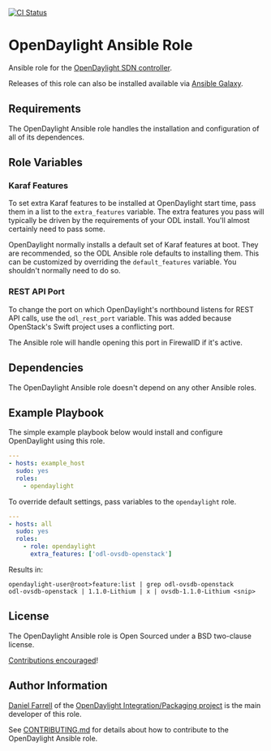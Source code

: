 [![CI Status][7]][6]

# OpenDaylight Ansible Role

Ansible role for the [OpenDaylight SDN controller][1].

Releases of this role can also be installed available via [Ansible Galaxy][5].

## Requirements

The OpenDaylight Ansible role handles the installation and configuration of
all of its dependences.

## Role Variables

### Karaf Features

To set extra Karaf features to be installed at OpenDaylight start time,
pass them in a list to the `extra_features` variable. The extra features
you pass will typically be driven by the requirements of your ODL install.
You'll almost certainly need to pass some.

OpenDaylight normally installs a default set of Karaf features at boot.
They are recommended, so the ODL Ansible role defaults to installing them.
This can be customized by overriding the `default_features` variable. You
shouldn't normally need to do so.

### REST API Port

To change the port on which OpenDaylight's northbound listens for REST API
calls, use the `odl_rest_port` variable. This was added because OpenStack's
Swift project uses a conflicting port.

The Ansible role will handle opening this port in FirewallD if it's active.

## Dependencies

The OpenDaylight Ansible role doesn't depend on any other Ansible roles.

## Example Playbook

The simple example playbook below would install and configure OpenDaylight
using this role.

```yaml
---
- hosts: example_host
  sudo: yes
  roles:
    - opendaylight
```

To override default settings, pass variables to the `opendaylight` role.

```yaml
---
- hosts: all
  sudo: yes
  roles:
    - role: opendaylight
      extra_features: ['odl-ovsdb-openstack']
```

Results in:

    opendaylight-user@root>feature:list | grep odl-ovsdb-openstack
    odl-ovsdb-openstack | 1.1.0-Lithium | x | ovsdb-1.1.0-Lithium <snip>

## License

The OpenDaylight Ansible role is Open Sourced under a BSD two-clause license.

[Contributions encouraged][4]!

## Author Information

[Daniel Farrell][2] of the [OpenDaylight Integration/Packaging project][3] is
the main developer of this role.

See [CONTRIBUTING.md][4] for details about how to contribute to the
OpenDaylight Ansible role.


[1]: http://www.opendaylight.org/project/technical-overview "OpenDaylight main technical overview"
[2]: https://wiki.opendaylight.org/view/User:Dfarrell07 "Maintainer information"
[3]: https://wiki.opendaylight.org/view/Integration/Packaging "OpenDaylight Integration/Packaging project wiki"
[4]: https://github.com/dfarrell07/ansible-opendaylight/blob/master/CONTRIBUTING.md "OpenDaylight Ansible role contributing docs"
[5]: https://galaxy.ansible.com/list#/roles/3948 "OpenDaylight Ansible role on Ansible Galaxy"
[6]: https://travis-ci.org/dfarrell07/ansible-opendaylight "OpenDaylight Ansible role Travis CI"
[7]: https://travis-ci.org/dfarrell07/ansible-opendaylight.svg "Travis CI status image"
